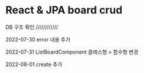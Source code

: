 # React & JPA board crud

DB 구조 확인
////////////

2022-07-30 error 내용 추가 

2022-07-31 ListBoardComponent 클래스형 > 함수형 변경 

2022-08-01 create 추가 
